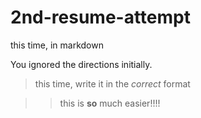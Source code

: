# 2nd-resume-attempt
this time, in markdown

You ignored the directions initially. 
> this time, write it in the *correct* format

>>this is **so** much easier!!!!
